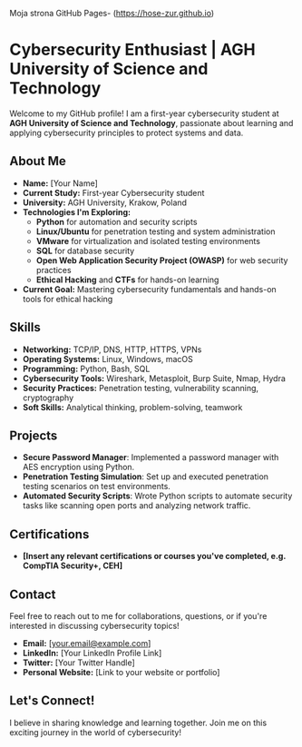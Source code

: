 Moja strona GitHub Pages- (https://hose-zur.github.io)
# Cybersecurity Enthusiast | AGH University of Science and Technology

Welcome to my GitHub profile! I am a first-year cybersecurity student at **AGH University of Science and Technology**, passionate about learning and applying cybersecurity principles to protect systems and data.

## About Me

- **Name:** [Your Name]
- **Current Study:** First-year Cybersecurity student
- **University:** AGH University, Krakow, Poland
- **Technologies I'm Exploring:**
  - **Python** for automation and security scripts
  - **Linux/Ubuntu** for penetration testing and system administration
  - **VMware** for virtualization and isolated testing environments
  - **SQL** for database security
  - **Open Web Application Security Project (OWASP)** for web security practices
  - **Ethical Hacking** and **CTFs** for hands-on learning
- **Current Goal:** Mastering cybersecurity fundamentals and hands-on tools for ethical hacking

## Skills

- **Networking:** TCP/IP, DNS, HTTP, HTTPS, VPNs
- **Operating Systems:** Linux, Windows, macOS
- **Programming:** Python, Bash, SQL
- **Cybersecurity Tools:** Wireshark, Metasploit, Burp Suite, Nmap, Hydra
- **Security Practices:** Penetration testing, vulnerability scanning, cryptography
- **Soft Skills:** Analytical thinking, problem-solving, teamwork

## Projects

- **Secure Password Manager**: Implemented a password manager with AES encryption using Python.
- **Penetration Testing Simulation**: Set up and executed penetration testing scenarios on test environments.
- **Automated Security Scripts**: Wrote Python scripts to automate security tasks like scanning open ports and analyzing network traffic.

## Certifications

- **[Insert any relevant certifications or courses you've completed, e.g. CompTIA Security+, CEH]**

## Contact

Feel free to reach out to me for collaborations, questions, or if you're interested in discussing cybersecurity topics!

- **Email:** [your.email@example.com]
- **LinkedIn:** [Your LinkedIn Profile Link]
- **Twitter:** [Your Twitter Handle]
- **Personal Website:** [Link to your website or portfolio]

## Let's Connect!

I believe in sharing knowledge and learning together. Join me on this exciting journey in the world of cybersecurity!

